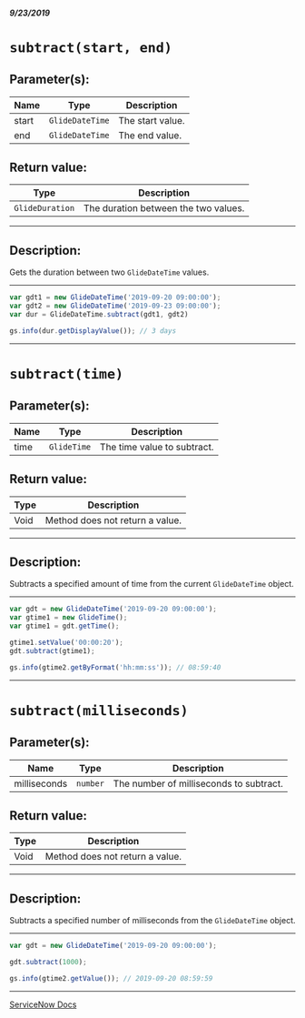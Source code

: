 ##### 9/23/2019
# `subtract(start, end)`

## Parameter(s):
| Name | Type | Description |
|---|---|---|
| start | `GlideDateTime` | The start value. |
| end | `GlideDateTime` | The end value. |

## Return value:
| Type | Description |
|---|---|
| `GlideDuration` | The duration between the two values. |

---

## Description:
Gets the duration between two `GlideDateTime` values.

---

```js
var gdt1 = new GlideDateTime('2019-09-20 09:00:00');
var gdt2 = new GlideDateTime('2019-09-23 09:00:00');
var dur = GlideDateTime.subtract(gdt1, gdt2)

gs.info(dur.getDisplayValue()); // 3 days
```

---

# `subtract(time)`

## Parameter(s):
| Name | Type | Description |
|---|---|---|
| time | `GlideTime` | The time value to subtract. |

## Return value:
| Type | Description |
|---|---|
| Void | Method does not return a value. |

---

## Description:
Subtracts a specified amount of time from the current `GlideDateTime` object.

---

```js
var gdt = new GlideDateTime('2019-09-20 09:00:00');
var gtime1 = new GlideTime();
var gtime1 = gdt.getTime();

gtime1.setValue('00:00:20');
gdt.subtract(gtime1);

gs.info(gtime2.getByFormat('hh:mm:ss')); // 08:59:40
```

---

# `subtract(milliseconds)`

## Parameter(s):
| Name | Type | Description |
|---|---|---|
| milliseconds | `number` | The number of milliseconds to subtract. |

## Return value:
| Type | Description |
|---|---|
| Void | Method does not return a value. |

---

## Description:
Subtracts a specified number of milliseconds from the `GlideDateTime` object.

---

```js
var gdt = new GlideDateTime('2019-09-20 09:00:00');

gdt.subtract(1000);

gs.info(gtime2.getValue()); // 2019-09-20 08:59:59
```

---

[ServiceNow Docs](https://developer.servicenow.com/app.do#!/api_doc?v=newyork&id=r_ScopedGlideDateTimeSubtract_GlideDateTime_GlideDate_Time)